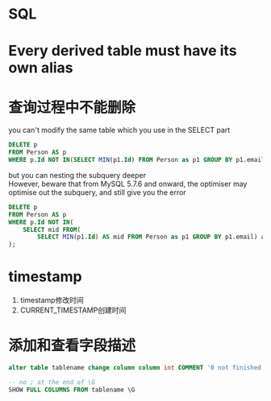 # SQL

# Every derived table must have its own alias

# 查询过程中不能删除

you can't modify the same table which you use in the SELECT part
```SQL
DELETE p
FROM Person AS p
WHERE p.Id NOT IN(SELECT MIN(p1.Id) FROM Person as p1 GROUP BY p1.email);
```
but you can nesting the subquery deeper \
However, beware that from MySQL 5.7.6 and onward, the optimiser may optimise out the subquery, and still give you the error
```SQL
DELETE p
FROM Person AS p
WHERE p.Id NOT IN(
	SELECT mid FROM(
		SELECT MIN(p1.Id) AS mid FROM Person as p1 GROUP BY p1.email) as Id
);
```

# timestamp
1. timestamp修改时间
2. CURRENT_TIMESTAMP创建时间

# 添加和查看字段描述
```SQL
alter table tablename change column column int COMMENT '0 not finished 1 finished';
```
```SQL
-- no ; at the end of \G
SHOW FULL COLUMNS FROM tablename \G
```